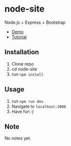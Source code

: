 # node-site

Node.js + Express + Bootstrap

- [Demo]()
- [Tutorial]()

## Installation

1. Clone repo
2. cd node-site
3. run `npm install` 

## Usage 

1. run `npm run dev`
2. Navigate to `localhost:3000`
3. Have fun :)

## Note
No notes yet.
